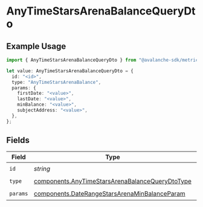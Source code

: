 # AnyTimeStarsArenaBalanceQueryDto

## Example Usage

```typescript
import { AnyTimeStarsArenaBalanceQueryDto } from "@avalanche-sdk/metrics/models/components";

let value: AnyTimeStarsArenaBalanceQueryDto = {
  id: "<id>",
  type: "AnyTimeStarsArenaBalance",
  params: {
    firstDate: "<value>",
    lastDate: "<value>",
    minBalance: "<value>",
    subjectAddress: "<value>",
  },
};
```

## Fields

| Field                                                                                                              | Type                                                                                                               | Required                                                                                                           | Description                                                                                                        |
| ------------------------------------------------------------------------------------------------------------------ | ------------------------------------------------------------------------------------------------------------------ | ------------------------------------------------------------------------------------------------------------------ | ------------------------------------------------------------------------------------------------------------------ |
| `id`                                                                                                               | *string*                                                                                                           | :heavy_check_mark:                                                                                                 | N/A                                                                                                                |
| `type`                                                                                                             | [components.AnyTimeStarsArenaBalanceQueryDtoType](../../models/components/anytimestarsarenabalancequerydtotype.md) | :heavy_check_mark:                                                                                                 | N/A                                                                                                                |
| `params`                                                                                                           | [components.DateRangeStarsArenaMinBalanceParam](../../models/components/daterangestarsarenaminbalanceparam.md)     | :heavy_check_mark:                                                                                                 | N/A                                                                                                                |